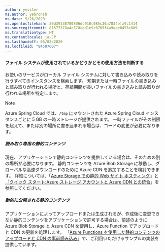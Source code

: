 ```yaml
---
author: yevster
ms.author: yebronsh
ms.date: 5/26/2020
ms.openlocfilehash: 30d39530700806dc910c085c36a7834efa9c1414
ms.sourcegitcommit: 81577378a4c570ced1e9c6765f4a9eee8453c889
ms.translationtype: HT
ms.contentlocale: ja-JP
ms.lasthandoff: 06/08/2020
ms.locfileid: "84507607"
---
```

#### <a name="determine-whether-and-how-the-file-system-is-used"></a>ファイル システムが使用されているかどうかとその使用方法を判断する

お使いのサービスがローカル ファイル システムに対して書き込みや読み取りを行うすべてのインスタンスを検索します。 短期または一時ファイルの書き込みと読み取りが行われる場所と、存続期間が長いファイルの書き込みと読み取りが行われる場所を特定します。

> [!NOTE]
> Azure Spring Cloud では、`/tmp` にマウントされた Azure Spring Cloud インスタンスごとに 5 GB の一時ストレージが提供されます。 一時ファイルがその制限を超えて、または別の場所に書き込まれる場合は、コードの変更が必要になります。

<!-- The following two "static content" sections should be identical to the contents of includes\static-content.md except that here we use H5 headings. -->

##### <a name="read-only-static-content"></a>読み取り専用の静的コンテンツ

現在、アプリケーションで静的コンテンツを提供している場合は、そのための別の場所が必要になります。 静的コンテンツを Azure Blob Storage に移動し、グローバルな高速ダウンロードのために Azure CDN を追加することを検討できます。 詳細については、「[Azure Storage での静的 Web サイト ホスティング](/azure/storage/blobs/storage-blob-static-website)」と[「クイック スタート:Azure ストレージ アカウントと Azure CDN との統合](/azure/cdn/cdn-create-a-storage-account-with-cdn)」を参照してください。

##### <a name="dynamically-published-static-content"></a>動的に公開される静的コンテンツ

アプリケーションによってアップロードまたは生成されるが、作成後に変更できない静的コンテンツをアプリケーションで許可する場合は、前述のように Azure Blob Storage と Azure CDN を使用し、Azure Function でアップロードと CDN の更新を処理します。 「[Azure Functions を使用した静的コンテンツのアップロードと CDN の事前読み込み](https://github.com/Azure-Samples/functions-java-push-static-contents-to-cdn)」で、ご利用いただけるサンプルの実装を提供しています。
